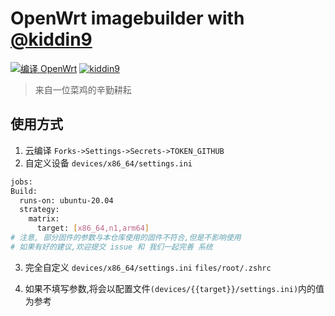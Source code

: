 # OpenWrt imagebuilder with [@kiddin9](https://github.com/kiddin9/)

[1]: https://github.com/XRSec/OpenWrt-X86/actions/workflows/build-openwrt.yml/badge.svg
[2]: https://github.com/XRSec/OpenWrt-X86/actions/workflows/build-openwrt.yml
[3]: https://img.shields.io/badge/By-kiddin9-brightgreen.svg
[4]: https://github.com/kiddin9/OpenWrt_x86-r2s-r4s

[![编译 OpenWrt][1]][2]
[![kiddin9][3]][4]

> 来自一位菜鸡的辛勤耕耘

## 使用方式

1. 云编译 `Forks->Settings->Secrets->TOKEN_GITHUB`
2. 自定义设备 `devices/x86_64/settings.ini`
  ```bash
  jobs:
  Build:
    runs-on: ubuntu-20.04
    strategy:
      matrix:
        target: [x86_64,n1,arm64]
  # 注意, 部分固件的参数与本仓库使用的固件不符合,但是不影响使用
  # 如果有好的建议,欢迎提交 issue 和 我们一起完善 系统
  ```
3. 完全自定义 `devices/x86_64/settings.ini` `files/root/.zshrc`

4. 如果不填写参数,将会以配置文件`(devices/{{target}}/settings.ini)`内的值为参考